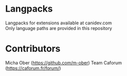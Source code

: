 # Langpacks
Langpacks for extensions available at canidev.com  
Only language paths are provided in this repository

# Contributors
Micha Ober (https://github.com/m-ober)
Team Caforum (https://caforum.fr/forum/)
